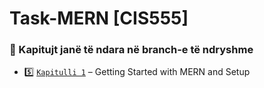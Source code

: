 # Task-MERN [CIS555]

### 📂 Kapitujt janë të ndara në branch-e të ndryshme
- 5️⃣ [`Kapitulli 1`](https://github.com/sayjin93/Task-MERN/tree/chapter1) – Getting Started with MERN and Setup

